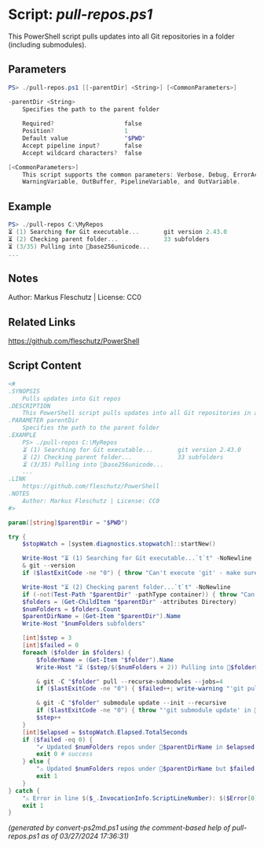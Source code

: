 Script: *pull-repos.ps1*
========================

This PowerShell script pulls updates into all Git repositories in a folder (including submodules).

Parameters
----------
```powershell
PS> ./pull-repos.ps1 [[-parentDir] <String>] [<CommonParameters>]

-parentDir <String>
    Specifies the path to the parent folder
    
    Required?                    false
    Position?                    1
    Default value                "$PWD"
    Accept pipeline input?       false
    Accept wildcard characters?  false

[<CommonParameters>]
    This script supports the common parameters: Verbose, Debug, ErrorAction, ErrorVariable, WarningAction, 
    WarningVariable, OutBuffer, PipelineVariable, and OutVariable.
```

Example
-------
```powershell
PS> ./pull-repos C:\MyRepos
⏳ (1) Searching for Git executable...       git version 2.43.0
⏳ (2) Checking parent folder...             33 subfolders
⏳ (3/35) Pulling into 📂base256unicode...
...

```

Notes
-----
Author: Markus Fleschutz | License: CC0

Related Links
-------------
https://github.com/fleschutz/PowerShell

Script Content
--------------
```powershell
<#
.SYNOPSIS
	Pulls updates into Git repos
.DESCRIPTION
	This PowerShell script pulls updates into all Git repositories in a folder (including submodules).
.PARAMETER parentDir
	Specifies the path to the parent folder
.EXAMPLE
	PS> ./pull-repos C:\MyRepos
	⏳ (1) Searching for Git executable...       git version 2.43.0
	⏳ (2) Checking parent folder...             33 subfolders
	⏳ (3/35) Pulling into 📂base256unicode...
	...
.LINK
	https://github.com/fleschutz/PowerShell
.NOTES
	Author: Markus Fleschutz | License: CC0
#>

param([string]$parentDir = "$PWD")

try {
	$stopWatch = [system.diagnostics.stopwatch]::startNew()

	Write-Host "⏳ (1) Searching for Git executable...`t`t" -NoNewline
	& git --version
	if ($lastExitCode -ne "0") { throw "Can't execute 'git' - make sure Git is installed and available" }

	Write-Host "⏳ (2) Checking parent folder...`t`t" -NoNewline
	if (-not(Test-Path "$parentDir" -pathType container)) { throw "Can't access folder: $parentDir" }
	$folders = (Get-ChildItem "$parentDir" -attributes Directory)
	$numFolders = $folders.Count
	$parentDirName = (Get-Item "$parentDir").Name
	Write-Host "$numFolders subfolders"

	[int]$step = 3
	[int]$failed = 0
	foreach ($folder in $folders) {
		$folderName = (Get-Item "$folder").Name
		Write-Host "⏳ ($step/$($numFolders + 2)) Pulling into 📂$folderName...`t`t" -NoNewline

		& git -C "$folder" pull --recurse-submodules --jobs=4
		if ($lastExitCode -ne "0") { $failed++; write-warning "'git pull' in 📂$folderName failed" }

		& git -C "$folder" submodule update --init --recursive
		if ($lastExitCode -ne "0") { throw "'git submodule update' in 📂$folder failed with exit code $lastExitCode" }
		$step++
	}
	[int]$elapsed = $stopWatch.Elapsed.TotalSeconds
	if ($failed -eq 0) {
		"✔️ Updated $numFolders repos under 📂$parentDirName in $elapsed sec."
		exit 0 # success
	} else {
		"⚠️ Updated $numFolders repos under 📂$parentDirName but $failed failed (took $elapsed sec)."
		exit 1
	}
} catch {
	"⚠️ Error in line $($_.InvocationInfo.ScriptLineNumber): $($Error[0])"
	exit 1
}
```

*(generated by convert-ps2md.ps1 using the comment-based help of pull-repos.ps1 as of 03/27/2024 17:36:31)*
